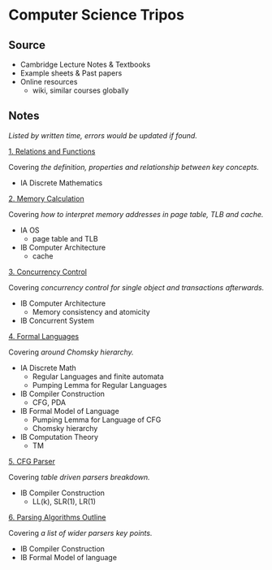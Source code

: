 # Computer Science Tripos

## Source

- Cambridge Lecture Notes & Textbooks
- Example sheets & Past papers
- Online resources
  - wiki, similar courses globally

## Notes

*Listed by written time, errors would be updated if found.*

[1. Relations and Functions](./Note/Relation_Function.pdf)

Covering *the definition, properties and relationship between key concepts.*

- IA Discrete Mathematics

[2. Memory Calculation](./Note/Memory%20Calculation.pdf)

Covering *how to interpret memory addresses in page table, TLB and cache.*

- IA OS
  - page table and TLB
- IB Computer Architecture
  - cache

[3. Concurrency Control](./Note/Concurrency%20Control.pdf)

Covering *concurrency control for single object and transactions afterwards.*

- IB Computer Architecture
  - Memory consistency and atomicity
- IB Concurrent System

[4. Formal Languages](./Note/Formal%20Languages.pdf)

Covering *around Chomsky hierarchy.*

- IA Discrete Math
  - Regular Languages and finite automata
  - Pumping Lemma for Regular Languages
- IB Compiler Construction
  - CFG, PDA
- IB Formal Model of Language
  - Pumping Lemma for Language of CFG
  - Chomsky hierarchy
- IB Computation Theory
  - TM

[5. CFG Parser](./Note/Parsing.pdf)

Covering *table driven parsers breakdown.*

- IB Compiler Construction
  - LL(k), SLR(1), LR(1)

[6. Parsing Algorithms Outline](./Note/Parsing%20outline.pdf)

Covering *a list of wider parsers key points.*

- IB Compiler Construction
- IB Formal Model of language
